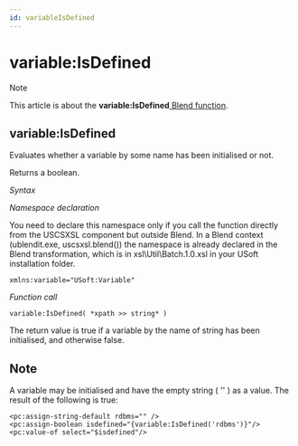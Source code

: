 ```yaml
---
id: variableIsDefined
---
```


# variable:IsDefined



> [!NOTE]
> This article is about the **variable:IsDefined**[ Blend function](/docs/Repositories/Blend%20functions).

## **variable:IsDefined**

Evaluates whether a variable by some name has been initialised or not.

Returns a boolean.

*Syntax*

*Namespace declaration*

You need to declare this namespace only if you call the function directly from the USCSXSL component but outside Blend. In a Blend context (ublendit.exe, uscsxsl.blend()) the namespace is already declared in the Blend transformation, which is in xsl\\Util\\Batch.1.0.xsl in your USoft installation folder.

```
xmlns:variable="USoft:Variable"
```

*Function call*

```
variable:IsDefined( *xpath >> string* )
```

The return value is true if a variable by the name of string has been initialised, and otherwise false.

## Note

A variable may be initialised and have the empty string ( '' ) as a value. The result of the following is true:

```language-xml
<pc:assign-string-default rdbms="" />
<pc:assign-boolean isdefined="{variable:IsDefined('rdbms')}"/>
<pc:value-of select="$isdefined"/>
```

 